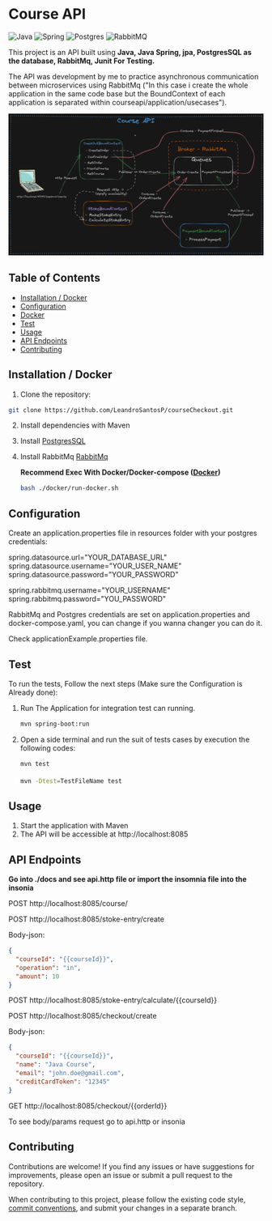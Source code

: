 # Course API

![Java](https://img.shields.io/badge/java-%23ED8B00.svg?style=for-the-badge&logo=openjdk&logoColor=white)
![Spring](https://img.shields.io/badge/spring-%236DB33F.svg?style=for-the-badge&logo=spring&logoColor=white)
![Postgres](https://img.shields.io/badge/postgres-%23316192.svg?style=for-the-badge&logo=postgresql&logoColor=white)
![RabbitMQ](https://img.shields.io/badge/RabbitMQ-%23FF6600.svg?style=for-the-badge&logo=rabbitmq&logoColor=white)

This project is an API built using **Java, Java Spring, jpa, PostgresSQL as the database, RabbitMq, Junit For Testing.**

The API was development by me to practice asynchronous communication between microservices using RabbitMq ("In this case i create the whole application in the same code base but the BoundContext of each application is separated within courseapi/application/usecases").

![GitHub Logo](./assets/CourseImg.png)

## Table of Contents

- [Installation / Docker](#installation)
- [Configuration](#configuration)
- [Docker](#docker)
- [Test](#test)
- [Usage](#usage)
- [API Endpoints](#api-endpoints)
- [Contributing](#contributing)

## Installation / Docker

1. Clone the repository:

```bash
git clone https://github.com/LeandroSantosP/courseCheckout.git
```

2. Install dependencies with Maven

3. Install [PostgresSQL](https://www.postgresql.org/)

4. Install RabbitMq [RabbitMq](https://rabbitmq.com/)

   **Recommend Exec With Docker/Docker-compose ([Docker](https://www.docker.com/))**

   ```bash
   bash ./docker/run-docker.sh
   ```

## Configuration

Create an application.properties file in resources folder with your postgres credentials:

spring.datasource.url="YOUR_DATABASE_URL"
spring.datasource.username="YOUR_USER_NAME"
spring.datasource.password="YOUR_PASSWORD"

spring.rabbitmq.username="YOUR_USERNAME"
spring.rabbitmq.password="YOU_PASSWORD"

RabbitMq and Postgres credentials are set on application.properties and docker-compose.yaml,
you can change if you wanna changer you can do it.

Check applicationExample.properties file.

## Test

To run the tests, Follow the next steps (Make sure the Configuration is Already done):

1. Run The Application for integration test can running.

   ```bash
   mvn spring-boot:run
   ```

2. Open a side terminal and run the suit of tests cases by execution the following codes:

   ```bash
   mvn test

   mvn -Dtest=TestFileName test
   ```

## Usage

1. Start the application with Maven
2. The API will be accessible at http://localhost:8085

## API Endpoints

**Go into ./docs and see api.http file or import the insomnia file into the insonia**

POST http://localhost:8085/course/

POST http://localhost:8085/stoke-entry/create

Body-json:

```json
{
  "courseId": "{{courseId}}",
  "operation": "in",
  "amount": 10
}
```

POST http://localhost:8085/stoke-entry/calculate/{{courseId}}

POST http://localhost:8085/checkout/create

Body-json:

```json
{
  "courseId": "{{courseId}}",
  "name": "Java Course",
  "email": "john.doe@gmail.com",
  "creditCardToken": "12345"
}
```

GET http://localhost:8085/checkout/{{orderId}}

To see body/params request go to api.http or insonia

## Contributing

Contributions are welcome! If you find any issues or have suggestions for improvements, please open an issue or submit a pull request to the repository.

When contributing to this project, please follow the existing code style, [commit conventions](https://www.conventionalcommits.org/en/v1.0.0/), and submit your changes in a separate branch.
